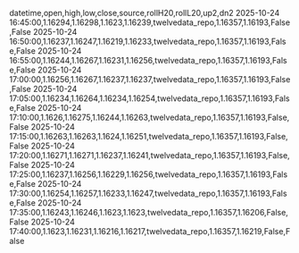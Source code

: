 datetime,open,high,low,close,source,rollH20,rollL20,up2,dn2
2025-10-24 16:45:00,1.16294,1.16298,1.1623,1.16239,twelvedata_repo,1.16357,1.16193,False,False
2025-10-24 16:50:00,1.16237,1.16247,1.16219,1.16233,twelvedata_repo,1.16357,1.16193,False,False
2025-10-24 16:55:00,1.16244,1.16267,1.16231,1.16256,twelvedata_repo,1.16357,1.16193,False,False
2025-10-24 17:00:00,1.16256,1.16267,1.16237,1.16237,twelvedata_repo,1.16357,1.16193,False,False
2025-10-24 17:05:00,1.16234,1.16264,1.16234,1.16254,twelvedata_repo,1.16357,1.16193,False,False
2025-10-24 17:10:00,1.1626,1.16275,1.16244,1.16263,twelvedata_repo,1.16357,1.16193,False,False
2025-10-24 17:15:00,1.16263,1.16263,1.1624,1.16251,twelvedata_repo,1.16357,1.16193,False,False
2025-10-24 17:20:00,1.16271,1.16271,1.16237,1.16241,twelvedata_repo,1.16357,1.16193,False,False
2025-10-24 17:25:00,1.16237,1.16256,1.16229,1.16256,twelvedata_repo,1.16357,1.16193,False,False
2025-10-24 17:30:00,1.16254,1.16257,1.16233,1.16247,twelvedata_repo,1.16357,1.16193,False,False
2025-10-24 17:35:00,1.16243,1.16246,1.1623,1.1623,twelvedata_repo,1.16357,1.16206,False,False
2025-10-24 17:40:00,1.1623,1.16231,1.16216,1.16217,twelvedata_repo,1.16357,1.16219,False,False
